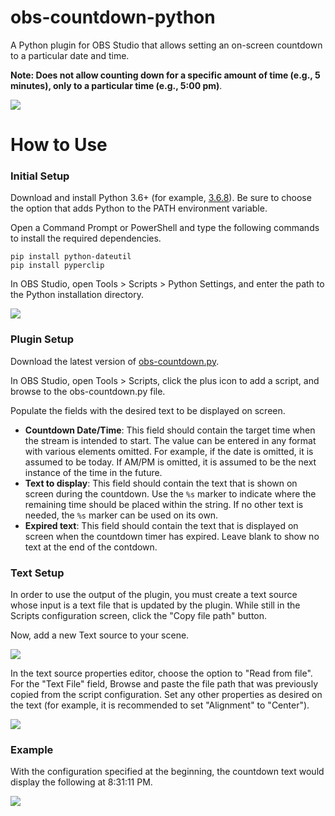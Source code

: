 # obs-countdown-python
A Python plugin for OBS Studio that allows setting an on-screen countdown to a particular date and time.

**Note: Does not allow counting down for a specific amount of time (e.g., 5 minutes), only to a particular time (e.g., 5:00 pm)**.

![](https://i.imgur.com/pZ3Kf1B.png)

# How to Use
### Initial Setup
Download and install Python 3.6+ (for example, [3.6.8](https://www.python.org/ftp/python/3.6.8/python-3.6.8-amd64.exe)). Be sure to choose the option that adds Python to the PATH environment variable.

Open a Command Prompt or PowerShell and type the following commands to install the required dependencies.

```
pip install python-dateutil
pip install pyperclip
```

In OBS Studio, open Tools > Scripts > Python Settings, and enter the path to the Python installation directory.

![](https://i.imgur.com/hcOl2hj.png)

### Plugin Setup
Download the latest version of [obs-countdown.py](https://github.com/micahmo/obs-countdown-python/blob/master/obs-countdown.py).

In OBS Studio, open Tools > Scripts, click the plus icon to add a script, and browse to the obs-countdown.py file.

Populate the fields with the desired text to be displayed on screen.
 - **Countdown Date/Time**: This field should contain the target time when the stream is intended to start. The value can be entered in any format with various elements omitted. For example, if the date is omitted, it is assumed to be today. If AM/PM is omitted, it is assumed to be the next instance of the time in the future.
 - **Text to display**: This field should contain the text that is shown on screen during the countdown. Use the `%s` marker to indicate where the remaining time should be placed within the string. If no other text is needed, the `%s` marker can be used on its own.
 - **Expired text**: This field should contain the text that is displayed on screen when the countdown timer has expired. Leave blank to show no text at the end of the contdown.

### Text Setup
In order to use the output of the plugin, you must create a text source whose input is a text file that is updated by the plugin. While still in the Scripts configuration screen, click the "Copy file path" button.

Now, add a new Text source to your scene.

![](https://i.imgur.com/xeOCiUX.png)

In the text source properties editor, choose the option to "Read from file". For the "Text File" field, Browse and paste the file path that was previously copied from the script configuration. Set any other properties as desired on the text (for example, it is recommended to set "Alignment" to "Center").

![](https://i.imgur.com/NtxaCtJ.png)

### Example
With the configuration specified at the beginning, the countdown text would display the following at 8:31:11 PM.

![](https://i.imgur.com/Zi7Dbn9.png)
